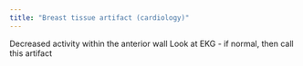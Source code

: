 ```yaml
---
title: "Breast tissue artifact (cardiology)"
---
```

Decreased activity within the anterior wall
Look at EKG - if normal, then call this artifact

